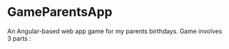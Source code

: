 # GameParentsApp

An Angular-based web app game for my parents birthdays. Game involves 3 parts :


